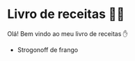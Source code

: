 # Livro de receitas  :woman_cook:

Olá! Bem vindo ao meu livro de receitas :hand:

-  Strogonoff de frango
